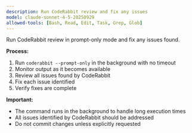 ```yaml
---
description: Run CodeRabbit review and fix any issues
model: claude-sonnet-4-5-20250929
allowed-tools: [Bash, Read, Edit, Task, Grep, Glob]
---
```


Run CodeRabbit review in prompt-only mode and fix any issues found.

**Process:**

1. Run `coderabbit --prompt-only` in the background with no timeout
2. Monitor output as it becomes available
3. Review all issues found by CodeRabbit
4. Fix each issue identified
5. Verify fixes are complete

**Important:**

- The command runs in the background to handle long execution times
- All issues identified by CodeRabbit should be addressed
- Do not commit changes unless explicitly requested
